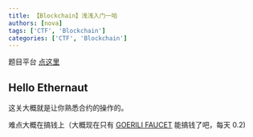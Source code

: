 ```yaml
---
title: 【Blockchain】浅浅入门一哈
authors: [nova]
tags: ['CTF', 'Blockchain']
categories: ['CTF', 'Blockchain']
---
```


题目平台 [点这里](https://ethernaut.openzeppelin.com/)

## Hello Ethernaut

这关大概就是让你熟悉合约的操作的。

难点大概在搞钱上（大概现在只有 [GOERILI FAUCET](https://goerlifaucet.com/?authRefresh=True) 能搞钱了吧，每天 0.2)